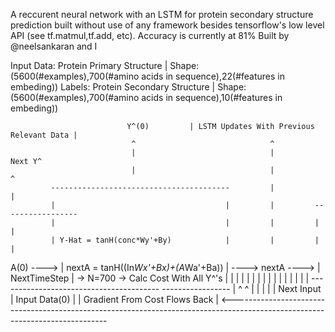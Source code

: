 A reccurent neural network with an LSTM for protein secondary structure prediction
built without use of any framework besides tensorflow's low level API (see tf.matmul,tf.add, etc).
Accuracy is currently at 81%
Built by @neelsankaran and I



Input Data: Protein Primary Structure | Shape: (5600(#examples),700(#amino acids in sequence),22(#features in embeding))
Labels: Protein Secondary Structure | Shape: (5600(#examples),700(#amino acids in sequence),10(#features in embeding))



                              Y^(0)         | LSTM Updates With Previous Relevant Data |
                               ^                              ^
                               |                              |             Next Y^
                               |                              |                ^
             ----------------------------------------         |                |
             |                                      |         |         -----------------
             |                                      |         |         |               |
             | Y-Hat = tanH(conc*Wy'+By)            |         |         |               |
A(0)  ---->  | nextA = tanH((In*Wx'+Bx)+(A*Wa'+Ba)) | ----> nextA ----> | NextTimeStep  | -> N=700 -> Calc Cost With All Y^'s |
             |                                      |                   |               |                                     |
             |                                      |                   |               |                                     |
             |                                      |                   |               |                                     |
             ----------------------------------------                   -----------------                                     |
                                ^                                               ^                                             |
                                |                                               |                                             |
                                |                                           Next Input                                        |
                           Input Data(0)                                                                                      |                                                                                                                               |
                                                 Gradient From Cost Flows Back                                                |
 <-----------------------------------------------------------------------------------------------------------------------------
